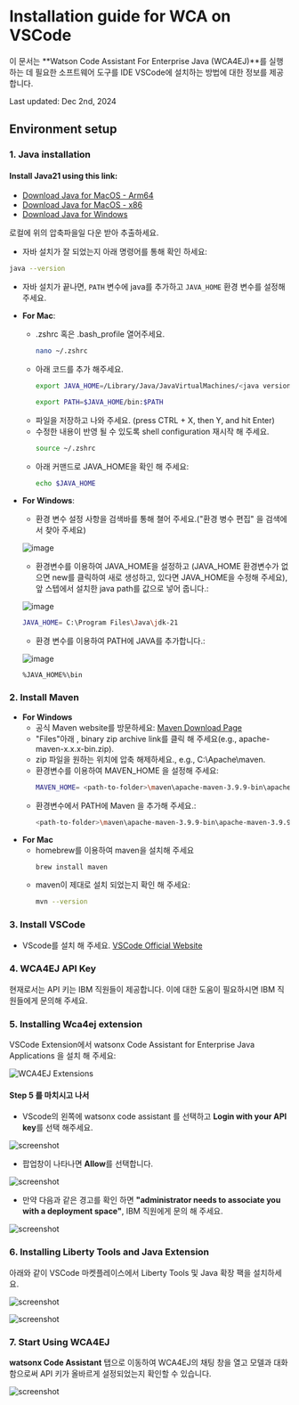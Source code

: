 # Installation guide for WCA on VSCode

이 문서는 **Watson Code Assistant For Enterprise Java (WCA4EJ)**를 실행하는 데 필요한 소프트웨어 도구를 IDE VSCode에 설치하는 방법에 대한 정보를 제공합니다.

Last updated: Dec 2nd, 2024

## Environment setup 

### 1. Java installation

#### Install Java21 using this link:
- [Download Java for MacOS - Arm64](https://download.oracle.com/java/21/latest/jdk-21_macos-aarch64_bin.tar.gz)
- [Download Java for MacOS - x86](https://download.oracle.com/java/21/latest/jdk-21_macos-x64_bin.tar.gz)
- [Download Java for Windows](https://download.oracle.com/java/21/latest/jdk-21_windows-x64_bin.zip)

로컬에 위의 압축파을일 다운 받아 추출하세요.

- 자바 설치가 잘 되었는지 아래 명령어를 통해 확인 하세요:
```bash
java --version
```

- 자바 설치가 끝나면, `PATH` 변수에 java를 추가하고 `JAVA_HOME` 환경 변수를 설정해 주세요.
- **For Mac**:
  - .zshrc 혹은 .bash_profile 열어주세요.
      ```bash
      nano ~/.zshrc
      ```
  - 아래 코드를 추가 해주세요.
      ```bash
      export JAVA_HOME=/Library/Java/JavaVirtualMachines/<java version>/Contents/Home
      ```
      ```bash
      export PATH=$JAVA_HOME/bin:$PATH
      ```
  - 파일을 저장하고 나와 주세요. (press CTRL + X, then Y, and hit Enter)
  - 수정한 내용이 반영 될 수 있도록 shell configuration 재시작 해 주세요.
      ```bash
      source ~/.zshrc
      ```
  - 아래 커맨드로 JAVA_HOME을 확인 해 주세요:
      ```bash
      echo $JAVA_HOME
      ```
- **For Windows**:
  - 환경 변수 설정 사항을 검색바를 통해 쳘어 주세요.("환경 병수 편집" 을 검색에서 찾아 주세요)
  
  ![image](https://github.com/user-attachments/assets/d0099fe2-72c1-4594-8b5f-8075f2d6bced)

  - 환경변수를 이용하여 JAVA_HOME을 설정하고 (JAVA_HOME 환경변수가 없으면 new를 클릭하여 새로 생성하고, 있다면 JAVA_HOME을 수정해 주세요), 앞 스텝에서 설치한 java path를 값으로 넣어 줍니다.:
    
  ![image](https://github.com/user-attachments/assets/cbb009b7-159a-48d2-8bb6-c113968477b0)

    ```bash
    JAVA_HOME= C:\Program Files\Java\jdk-21
    ```
    
  - 환경 변수를 이용하여 PATH에 JAVA를 추가합니다.:
 
  ![image](https://github.com/user-attachments/assets/8925e501-5db6-449b-9ad4-eef44ea253cf)
 
    ```bash
    %JAVA_HOME%\bin
    ```



### 2. Install Maven

- **For Windows**
    - 공식 Maven website를 방문하세요: [Maven Download Page](https://maven.apache.org/download.cgi)
    - "Files"아래 , binary zip archive link를 클릭 해 주세요(e.g., apache-maven-x.x.x-bin.zip). 
    - zip 파일을 원하는 위치에 압축 해제하세요., e.g., C:\Apache\maven.
    - 환경변수를 이용하여 MAVEN_HOME 을 설정해 주세요:
      ```bash
      MAVEN_HOME= <path-to-folder>\maven\apache-maven-3.9.9-bin\apache-maven-3.9.9
      ```
    - 환경변수에서 PATH에 Maven 을 추가해 주세요.: 
      ```bash
      <path-to-folder>\maven\apache-maven-3.9.9-bin\apache-maven-3.9.9\bin
      ```
- **For Mac**
   - homebrew를 이용하여 maven을 설치해 주세요
      ```bash
      brew install maven
      ```
   - maven이 제대로 설치 되었는지 확인 해 주세요:
      ```bash
      mvn --version
      ```


### 3. Install VSCode

- VScode를 설치 해 주세요. [VSCode Official Website](https://code.visualstudio.com/download)


### 4. WCA4EJ API Key

현재로서는 API 키는 IBM 직원들이 제공합니다. 이에 대한 도움이 필요하시면 IBM 직원들에게 문의해 주세요.


### 5. Installing Wca4ej extension

VSCode Extension에서 watsonx Code Assistant for Enterprise Java Applications 을 설치 해 주세요: 

![WCA4EJ Extensions](../images/vscode_extension_for_wca4ej.png)

#### **Step 5** 를 마치시고 나서

- VScode의 왼쪽에 watsonx code assistant 를 선택하고 **Login with your API key**를 선택 해주세요. 

![screenshot](../images/login_into_wca.png)

- 팝업창이 나타나면 **Allow**를 선택합니다.

![screenshot](../images/wca_login_popup.png)

- 만약 다음과 같은 경고를 확인 하면  **"administrator needs to associate you with a deployment space"**, IBM 직원에게 문의 해 주세요. 

![screenshot](../images/VSC_WCA4J_Sign_in_error_1.png)


### 6. Installing Liberty Tools and Java Extension

아래와 같이 VSCode 마켓플레이스에서 Liberty Tools 및 Java 확장 팩을 설치하세요.

![screenshot](../images/VSC_LibertyTools.png)

![screenshot](../images/VSCode-pack-for-java.png)

### 7. Start Using WCA4EJ

**watsonx Code Assistant**  탭으로 이동하여 WCA4EJ의 채팅 창을 열고 모델과 대화함으로써 API 키가 올바르게 설정되었는지 확인할 수 있습니다.

![screenshot](../images/VSC_chat_with_model.png)

